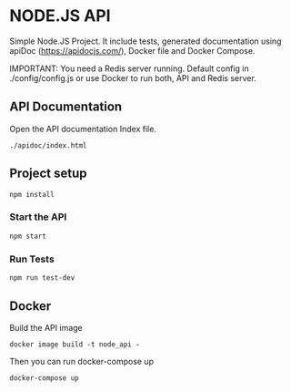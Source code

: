 # NODE.JS API #

Simple Node.JS Project. It include tests, generated documentation using apiDoc (https://apidocjs.com/), Docker file and Docker Compose.

IMPORTANT: You need a Redis server running. Default config in ./config/config.js or use Docker to run both, API and Redis server.

## API Documentation
Open the API documentation Index file.
```
./apidoc/index.html
```

## Project setup
```
npm install
```

### Start the API
```
npm start
```

### Run Tests
```
npm run test-dev
```

## Docker
Build the API image
```
docker image build -t node_api -
```

Then you can run docker-compose up
```
docker-compose up
```
